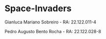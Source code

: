 # Space-Invaders

Gianluca Mariano Sobreiro - RA: 22.122.011-4

Pedro Augusto Bento Rocha - RA: 22.122.028-8
